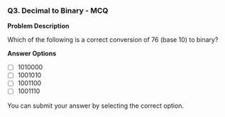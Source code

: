 ### Q3. Decimal to Binary - MCQ

**Problem Description**

Which of the following is a correct conversion of 76 (base 10) to binary?

**Answer Options**

- [ ] 1010000
- [ ] 1001010
- [ ] 1001100
- [ ] 1001110

You can submit your answer by selecting the correct option.
